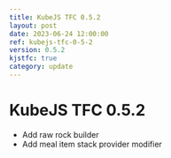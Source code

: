 ```yaml
---
title: KubeJS TFC 0.5.2
layout: post
date: 2023-06-24 12:00:00
ref: kubejs-tfc-0-5-2
version: 0.5.2
kjstfc: true
category: update
---
```


# KubeJS TFC 0.5.2

- Add raw rock builder
- Add meal item stack provider modifier
